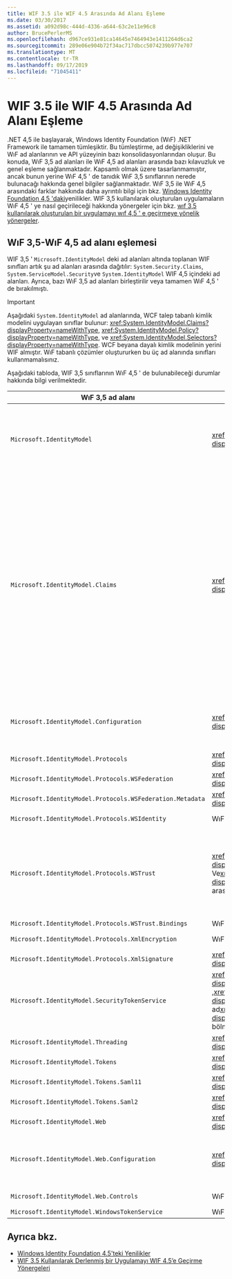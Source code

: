 ```yaml
---
title: WIF 3.5 ile WIF 4.5 Arasında Ad Alanı Eşleme
ms.date: 03/30/2017
ms.assetid: a092d98c-444d-4336-a644-63c2e11e96c8
author: BrucePerlerMS
ms.openlocfilehash: d967ce931e81ca14645e7464943e1411264d6ca2
ms.sourcegitcommit: 289e06e904b72f34ac717dbcc5074239b977e707
ms.translationtype: MT
ms.contentlocale: tr-TR
ms.lasthandoff: 09/17/2019
ms.locfileid: "71045411"
---
```

# <a name="namespace-mapping-between-wif-35-and-wif-45"></a>WIF 3.5 ile WIF 4.5 Arasında Ad Alanı Eşleme

.NET 4,5 ile başlayarak, Windows Identity Foundation (WıF) .NET Framework ile tamamen tümleşiktir. Bu tümleştirme, ad değişikliklerini ve WıF ad alanlarının ve API yüzeyinin bazı konsolidasyonlarından oluşur. Bu konuda, WıF 3,5 ad alanları ile WıF 4,5 ad alanları arasında bazı kılavuzluk ve genel eşleme sağlanmaktadır. Kapsamlı olmak üzere tasarlanmamıştır, ancak bunun yerine WıF 4,5 ' de tanıdık WıF 3,5 sınıflarının nerede bulunacağı hakkında genel bilgiler sağlanmaktadır. WıF 3,5 ile WıF 4,5 arasındaki farklar hakkında daha ayrıntılı bilgi için bkz. [Windows Identity Foundation 4,5 'daki](whats-new-in-wif.md)yenilikler. WIF 3,5 kullanılarak oluşturulan uygulamaların WıF 4,5 ' ye nasıl geçirileceği hakkında yönergeler için bkz. [wıf 3,5 kullanılarak oluşturulan bir uygulamayı wıf 4,5 ' e geçirmeye yönelik yönergeler](guidelines-for-migrating-an-application-built-using-wif-3-5-to-wif-4-5.md).

## <a name="wif-35-to-wif-45-namespace-map"></a>WıF 3,5-WıF 4,5 ad alanı eşlemesi

WIF 3,5 ' `Microsoft.IdentityModel` deki ad alanları altında toplanan WIF sınıfları artık şu ad alanları arasında dağıtılır: `System.Security.Claims`, `System.ServiceModel.Security`ve `System.IdentityModel` WIF 4,5 içindeki ad alanları. Ayrıca, bazı WıF 3,5 ad alanları birleştirilir veya tamamen WıF 4,5 ' de bırakılmıştı.

> [!IMPORTANT]
> Aşağıdaki `System.IdentityModel` ad alanlarında, WCF talep tabanlı kimlik modelini uygulayan sınıflar bulunur: <xref:System.IdentityModel.Claims?displayProperty=nameWithType>, <xref:System.IdentityModel.Policy?displayProperty=nameWithType>, ve <xref:System.IdentityModel.Selectors?displayProperty=nameWithType>. WCF beyana dayalı kimlik modelinin yerini WIF almıştır. WıF tabanlı çözümler oluştururken bu üç ad alanında sınıfları kullanmamalısınız.

Aşağıdaki tabloda, WIF 3,5 sınıflarının WıF 4,5 ' de bulunabileceği durumlar hakkında bilgi verilmektedir.

|**WıF 3,5 ad alanı**|**WıF 4,5 ad alanı**|**Açıklamalar**|
|-|-|-|
|`Microsoft.IdentityModel`|<xref:System.IdentityModel?displayProperty=nameWithType>|-Sabitleri temsil eden sınıfların çoğu uygulanmaz.<br />-Güvenlik belirteci Hizmetleri oluşturmak için kullanılan sınıflar sürümünden `Microsoft.IdentityModel.SecurityTokenService` öğesine <xref:System.IdentityModel?displayProperty=nameWithType>taşınmıştır.<br />-İçindeki `Microsoft.IdentityModel.Threading` sınıflar öğesine <xref:System.IdentityModel?displayProperty=nameWithType>taşındı.<br />`ExceptionMapper` -Ve `MruSecurityTokenCache` sınıfları uygulanmadı.|
|`Microsoft.IdentityModel.Claims`|<xref:System.Security.Claims?displayProperty=nameWithType>|`IClaimsPrincipal` -Ve `IClaimsIdentity` arabirimleri WIF 4,5 ' de uygulanmaz. Bunun yerine <xref:System.Security.Claims.ClaimsPrincipal?displayProperty=nameWithType> , en fazla .net sorumlusu ve kimlik sınıfının türettikleri temel sınıflardır. <xref:System.Security.Claims.ClaimsIdentity?displayProperty=nameWithType> Bu, WIF `Microsoft.IdentityModel.Claims.WindowsClaimsPrincipal` 4,5 gibi `Microsoft.IdentityModel.Claims.WindowsClaimsIdentity` özel talep sorumlusu ve kimlik sınıfları için gerek olmadığı anlamına gelir, bunun yerine ve <xref:System.Security.Principal.WindowsPrincipal?displayProperty=nameWithType> <xref:System.Security.Principal.WindowsIdentity?displayProperty=nameWithType> kullanın. Aynı, diğer özel talep sorumlusu ve WıF 3,5 ' de var olan kimlik sınıfları için de geçerlidir.<br />`Microsoft.IdentityModel.Claims.ClaimsCollection` -Sınıf WIF 4,5 ' de uygulanmaz. Bunun yerine, talep koleksiyonları türünde <xref:System.Security.Claims.Claim?displayProperty=nameWithType>sıralanabilir koleksiyonlar olarak sunulur.<br />-   <xref:System.Security.Claims.ClaimsPrincipal?displayProperty=nameWithType>ve <xref:System.Security.Claims.ClaimsIdentity?displayProperty=nameWithType> artık LINQ 'i tam olarak destekleyen yöntemler sağlar.|
|`Microsoft.IdentityModel.Configuration`|<xref:System.IdentityModel.Configuration?displayProperty=nameWithType>|Bazı öğeler ve sınıflar, değiştirilmiş ad değişikliklerine sahiptir ve bazıları WıF 4,5 ' de bırakılmıştı; Örneğin `Microsoft.IdentityModel.Configuration.ServiceConfiguration` , şu anda <xref:System.IdentityModel.Configuration.IdentityConfiguration?displayProperty=nameWithType>.|
|`Microsoft.IdentityModel.Protocols`|<xref:System.IdentityModel.Services?displayProperty=nameWithType>|-|
|`Microsoft.IdentityModel.Protocols.WSFederation`|<xref:System.IdentityModel.Services?displayProperty=nameWithType>|-|
|`Microsoft.IdentityModel.Protocols.WSFederation.Metadata`|<xref:System.IdentityModel.Metadata?displayProperty=nameWithType>|-|
|`Microsoft.IdentityModel.Protocols.WSIdentity`|WıF 4,5 ' de uygulanmadı|WıF 3,5 içinde, CardSpace 'i desteklemek için sınıflar bulunur ve WıF 4,5 ' de uygulanmaz.|
|`Microsoft.IdentityModel.Protocols.WSTrust`|<xref:System.IdentityModel.Protocols.WSTrust?displayProperty=nameWithType> Ve<xref:System.ServiceModel.Security?displayProperty=nameWithType> ad alanları arasında bölme.|WS-Trust yapıtları <xref:System.IdentityModel.Protocols.WSTrust?displayProperty=nameWithType> temsil eden sınıflar ad uzayında; örneğin <xref:System.IdentityModel.Protocols.WSTrust.RequestSecurityToken> , sınıfı. WCF hizmeti sözleşmelerini, hizmet ana bilgisayarlarını ve bir WCF hizmetinin WS-Trust protokolünü kullanarak iletişim kurmasını sağlayan kanalları temsil eden sınıflar, <xref:System.ServiceModel.Security?displayProperty=nameWithType> ad alanında yer alır; örneğin <xref:System.ServiceModel.Security.WSTrustServiceHost> , sınıfı.|
|`Microsoft.IdentityModel.Protocols.WSTrust.Bindings`|WıF 4,5 ' de uygulanmadı|-|
|`Microsoft.IdentityModel.Protocols.XmlEncryption`|WıF 4,5 ' de uygulanmadı|WıF 3,5 ' deki XML şifreleme sabitlerini temsil eden sınıflar içerir. Bu sabitler WıF 4,5 ' de uygulanmaz.|
|`Microsoft.IdentityModel.Protocols.XmlSignature`|<xref:System.IdentityModel?displayProperty=nameWithType>|Sabitleri temsil eden sınıf ve sınıflar uygulanmaz. `EnvelopingSignature`|
|`Microsoft.IdentityModel.SecurityTokenService`|<xref:System.IdentityModel?displayProperty=nameWithType> ,<xref:System.IdentityModel.Protocols.WSTrust?displayProperty=nameWithType>Ve ad<xref:System.IdentityModel.Tokens?displayProperty=nameWithType> alanları arasında bölme.|-|
|`Microsoft.IdentityModel.Threading`|<xref:System.IdentityModel?displayProperty=nameWithType>|-|
|`Microsoft.IdentityModel.Tokens`|<xref:System.IdentityModel.Tokens?displayProperty=nameWithType>|-|
|`Microsoft.IdentityModel.Tokens.Saml11`|<xref:System.IdentityModel.Tokens?displayProperty=nameWithType>|-|
|`Microsoft.IdentityModel.Tokens.Saml2`|<xref:System.IdentityModel.Tokens?displayProperty=nameWithType>|-|
|`Microsoft.IdentityModel.Web`|<xref:System.IdentityModel.Services?displayProperty=nameWithType>|-|
|`Microsoft.IdentityModel.Web.Configuration`|<xref:System.IdentityModel.Services.Configuration?displayProperty=nameWithType>|Pasif (WS-Federation) senaryoları için yapılandırma sağlayan sınıflar, büyük ölçüde öğesine <xref:System.IdentityModel.Services.Configuration?displayProperty=nameWithType>taşınmıştır; ancak, bu sınıflardan bazıları içinde <xref:System.IdentityModel.Services?displayProperty=nameWithType>bulunur.|
|`Microsoft.IdentityModel.Web.Controls`|WıF 4,5 ' de uygulanmadı|İçindeki `Microsoft.IdentityModel.Web.Controls` sınıflar, WIF 4,5 ' de bulunmayan Federal pasif oturum açma denetimini uyguladık.|
|`Microsoft.IdentityModel.WindowsTokenService`|WıF 4,5 ' de uygulanmadı|-|

## <a name="see-also"></a>Ayrıca bkz.

- [Windows Identity Foundation 4.5'teki Yenilikler](whats-new-in-wif.md)
- [WIF 3.5 Kullanılarak Derlenmiş bir Uygulamayı WIF 4.5’e Geçirme Yönergeleri](guidelines-for-migrating-an-application-built-using-wif-3-5-to-wif-4-5.md)
